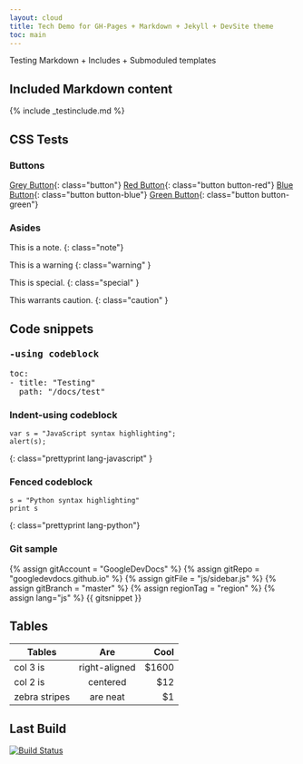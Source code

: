 ```yaml
---
layout: cloud
title: Tech Demo for GH-Pages + Markdown + Jekyll + DevSite theme
toc: main
---
```


Testing Markdown + Includes + Submoduled templates

## Included Markdown content

{% include _testinclude.md %}

## CSS Tests 

### Buttons

[Grey Button](http://www.google.com){: class="button"}
[Red Button](http://www.google.com){: class="button button-red"}
[Blue Button](http://www.google.com){: class="button button-blue"}
[Green Button](http://www.google.com){: class="button button-green"}

### Asides

This is a note.
{: class="note"}

This is a warning
{: class="warning" }

This is special.
{: class="special" }

This warrants caution.
{: class="caution" }

## Code snippets

### <pre>-using codeblock

<pre class="prettyprint lang-yaml">toc:
- title: "Testing"
  path: "/docs/test"
</pre>

### Indent-using codeblock
    var s = "JavaScript syntax highlighting";
    alert(s);
{: class="prettyprint lang-javascript" }

### Fenced codeblock
```
s = "Python syntax highlighting"
print s
```
{: class="prettyprint lang-python"}

### Git sample

{% assign gitAccount = "GoogleDevDocs" %}
{% assign gitRepo = "googledevdocs.github.io" %}
{% assign gitFile = "js/sidebar.js" %}
{% assign gitBranch = "master" %}
{% assign regionTag = "region" %}
{% assign lang="js" %}
{{ gitsnippet }}

## Tables

| Tables        | Are           | Cool  |
| ------------- |:-------------:| -----:|
| col 3 is      | right-aligned | $1600 |
| col 2 is      | centered      |   $12 |
| zebra stripes | are neat      |    $1 |

## Last Build

[![Build Status](https://travis-ci.org/GoogleDevDocs/googledevdocs.github.io.svg?branch=master)](https://travis-ci.org/GoogleDevDocs/googledevdocs.github.io)
